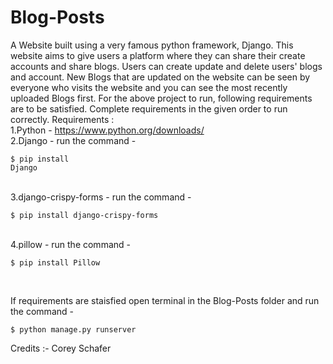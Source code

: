 ﻿# Blog-Posts
A Website built using a very famous python framework, Django. This website aims to give users a platform where they can share their create accounts and share blogs. Users can create update and delete users' blogs and account. New Blogs that are updated on the website can be seen by everyone who visits the website and you can see the most recently uploaded Blogs first.
For the above project to run, following requirements are to be satisfied.
Complete requirements in the given order to run correctly.
Requirements :<br>
  1.Python - https://www.python.org/downloads/ <br>
  2.Django - run the command - <pre><code>$ pip install Django</code></pre>
	<br>
  3.django-crispy-forms - run the command - <pre><code>$ pip install django-crispy-forms</code></pre>
	<br>
  4.pillow - run the command - <pre><code>$ pip install Pillow</code></pre>
	<br>

If requirements are staisfied open terminal in the Blog-Posts folder 
and run the command - <br>

    $ python manage.py runserver


Credits :- Corey Schafer
